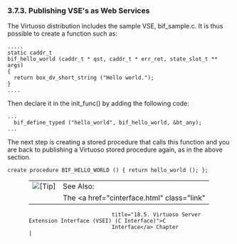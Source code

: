 <div id="qstpublishbifs" class="section">

<div class="titlepage">

<div>

<div>

### 3.7.3. Publishing VSE's as Web Services

</div>

</div>

</div>

The Virtuoso distribution includes the sample VSE, bif_sample.c. It is
thus possible to create a function such as:

``` programlisting
.....
static caddr_t
bif_hello_world (caddr_t * qst, caddr_t * err_ret, state_slot_t ** args)
{
  return box_dv_short_string ("Hello world.");
}
....
```

Then declare it in the init_func() by adding the following code:

``` programlisting
...
  bif_define_typed ("hello_world", bif_hello_world, &bt_any);
...
```

The next step is creating a stored procedure that calls this function
and you are back to publishing a Virtuoso stored procedure again, as in
the above section.

``` programlisting
create procedure BIF_HELLO_WORLD () { return hello_world (); };
```

<div class="tip" style="margin-left: 0.5in; margin-right: 0.5in;">

|                            |                                                                          |
|:--------------------------:|:-------------------------------------------------------------------------|
| ![\[Tip\]](images/tip.png) | See Also:                                                                |
|                            | The <a href="cinterface.html" class="link"                               
                              title="18.5. Virtuoso Server Extension Interface (VSEI) (C Interface)">C  
                              Interface</a> Chapter                                                     |

</div>

</div>
